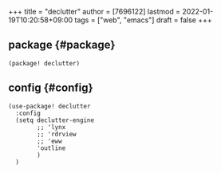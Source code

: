 +++
title = "declutter"
author = [7696122]
lastmod = 2022-01-19T10:20:58+09:00
tags = ["web", "emacs"]
draft = false
+++

## package {#package}

```elisp
(package! declutter)
```


## config {#config}

```elisp
(use-package! declutter
  :config
  (setq declutter-engine
        ;; 'lynx
        ;; 'rdrview
        ;; 'eww
        'outline
        )
  )
```

